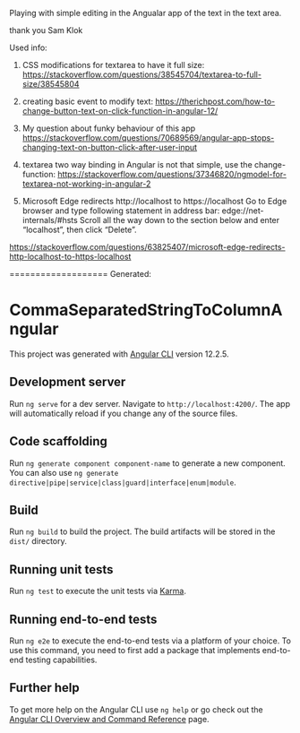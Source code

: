 Playing with simple editing in the Angualar app of the text in the text area.

thank you
Sam Klok


Used info: 

1. CSS modifications for textarea to have it full size:
https://stackoverflow.com/questions/38545704/textarea-to-full-size/38545804

2. creating basic event to modify text:
https://therichpost.com/how-to-change-button-text-on-click-function-in-angular-12/

3. My question about funky behaviour of this app
https://stackoverflow.com/questions/70689569/angular-app-stops-changing-text-on-button-click-after-user-input

4. textarea two way binding in Angular is not that simple, use the change-function:
https://stackoverflow.com/questions/37346820/ngmodel-for-textarea-not-working-in-angular-2

5. Microsoft Edge redirects http://localhost to https://localhost
Go to Edge browser and type following statement in address bar: 
edge://net-internals/#hsts
Scroll all the way down to the section below and enter “localhost”, then click “Delete”.

https://stackoverflow.com/questions/63825407/microsoft-edge-redirects-http-localhost-to-https-localhost

===================
Generated: 



# CommaSeparatedStringToColumnAngular

This project was generated with [Angular CLI](https://github.com/angular/angular-cli) version 12.2.5.

## Development server

Run `ng serve` for a dev server. Navigate to `http://localhost:4200/`. The app will automatically reload if you change any of the source files.

## Code scaffolding

Run `ng generate component component-name` to generate a new component. You can also use `ng generate directive|pipe|service|class|guard|interface|enum|module`.

## Build

Run `ng build` to build the project. The build artifacts will be stored in the `dist/` directory.

## Running unit tests

Run `ng test` to execute the unit tests via [Karma](https://karma-runner.github.io).

## Running end-to-end tests

Run `ng e2e` to execute the end-to-end tests via a platform of your choice. To use this command, you need to first add a package that implements end-to-end testing capabilities.

## Further help

To get more help on the Angular CLI use `ng help` or go check out the [Angular CLI Overview and Command Reference](https://angular.io/cli) page.

